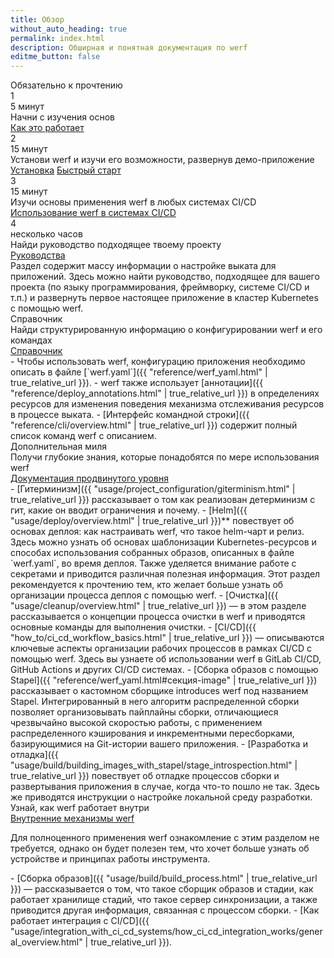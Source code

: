 ```yaml
---
title: Обзор
without_auto_heading: true
permalink: index.html
description: Обширная и понятная документация по werf
editme_button: false
---
```


<link rel="stylesheet" type="text/css" href="{{ assets["overview.css"].digest_path | true_relative_url }}" />
<link rel="stylesheet" type="text/css" href="/css/guides.css" />

<div class="overview">
    <div class="overview__title">Обязательно к прочтению</div>
    <div class="overview__row">
        <div class="overview__step">
            <div class="overview__step-header">
                <div class="overview__step-num">1</div>
                <div class="overview__step-time">5 минут</div>
            </div>
            <div class="overview__step-title">Начни с изучения основ</div>
            <div class="overview__step-actions">
                <a class="overview__step-action" href="/how_it_works.html">Как это работает</a>
            </div>
        </div>
        <div class="overview__step">
            <div class="overview__step-header">
                <div class="overview__step-num">2</div>
                <div class="overview__step-time">15 минут</div>
            </div>
            <div class="overview__step-title">Установи werf и изучи его возможности, развернув демо-приложение</div>
            <div class="overview__step-actions">
                <a class="overview__step-action" href="/installation.html">Установка</a>
                <a class="overview__step-action" href="{{ "quickstart.html" | true_relative_url }}">Быстрый старт</a>
            </div>
        </div>
    </div>
    <div class="overview__step">
        <div class="overview__step-header">
            <div class="overview__step-num">3</div>
            <div class="overview__step-time">15 минут</div>
        </div>
        <div class="overview__step-title">Изучи основы применения werf в любых системах CI/CD</div>
        <div class="overview__step-actions">
            <a class="overview__step-action" href="{{ "/usage/integration_with_ci_cd_systems/using_with_ci_cd_systems.html" | true_relative_url }}">Использование werf в системах CI/CD</a>
        </div>
    </div>
    <div class="overview__step">
        <div class="overview__step-header">
            <div class="overview__step-num">4</div>
            <div class="overview__step-time">несколько часов</div>
        </div>
        <div class="overview__step-title">Найди руководство подходящее твоему проекту</div>
        <div class="overview__step-actions">
            <a class="overview__step-action" href="/guides.html">Руководства</a>
        </div>
        <div class="overview__step-info">
            Раздел содержит массу информации о настройке выката для приложений. Здесь можно найти руководство, подходящее для вашего проекта (по языку программирования, фреймворку, системе CI/CD и т.п.) и развернуть первое настоящее приложение в кластер Kubernetes с помощью werf.
        </div>
    </div>
    <!--#include virtual="/how_to/includes/landing-tiles.html" -->
    <div class="overview__title">Справочник</div>
    <div class="overview__step">
        <div class="overview__step-title">Найди структурированную информацию о конфигурировании werf и его командах</div>
        <div class="overview__step-actions">
            <a class="overview__step-action" href="{{ "reference/werf_yaml.html" | true_relative_url }}">Справочник</a>
        </div>
        <div class="overview__step-info">
<div markdown="1">
 - Чтобы использовать werf, конфигурацию приложения необходимо описать в файле [`werf.yaml`]({{ "reference/werf_yaml.html" | true_relative_url }}).
 - werf также использует [аннотации]({{ "reference/deploy_annotations.html" | true_relative_url }}) в определениях ресурсов для изменения поведения механизма отслеживания ресурсов в процессе выката.
 - [Интерфейс командной строки]({{ "reference/cli/overview.html" | true_relative_url }}) содержит полный список команд werf с описанием.
</div>
        </div>
    </div>
    <div class="overview__title">Дополнительная миля</div>
    <div class="overview__step">
        <div class="overview__step-title">Получи глубокие знания, которые понадобятся по мере использования werf</div>
        <div class="overview__step-actions">
            <a class="overview__step-action" href="{{ "usage/project_configuration/giterminism.html" | true_relative_url }}">Документация продвинутого уровня</a>
        </div>
        <div class="overview__step-info">
<div markdown="1">
 - [Гитерминизм]({{ "usage/project_configuration/giterminism.html" | true_relative_url }}) рассказывает о том как реализован детерминизм с гит, какие он вводит ограничения и почему.
 - [Helm]({{ "usage/deploy/overview.html" | true_relative_url }})** повествует об основах деплоя: как настраивать werf, что такое helm-чарт и релиз. Здесь можно узнать об основах шаблонизации Kubernetes-ресурсов и способах использования собранных образов, описанных в файле `werf.yaml`, во время деплоя. Также уделяется внимание работе с секретами и приводится различная полезная информация. Этот раздел рекомендуется к прочтению тем, кто желает больше узнать об организации процесса деплоя с помощью werf.
 - [Очистка]({{ "usage/cleanup/overview.html" | true_relative_url }}) — в этом разделе рассказывается о концепции процесса очистки в werf и приводятся основные команды для выполнения очистки.
 - [CI/CD]({{ "how_to/ci_cd_workflow_basics.html" | true_relative_url }}) — описываются ключевые аспекты организации рабочих процессов в рамках CI/CD с помощью werf. Здесь вы узнаете об использовании werf в GitLab CI/CD, GitHub Actions и других CI/CD системах.
 - [Сборка образов с помощью Stapel]({{ "reference/werf_yaml.html#секция-image" | true_relative_url }}) рассказывает о кастомном сборщике introduces werf под названием Stapel. Интегрированный в него алгоритм распределенной сборки позволяет организовывать пайплайны сборки, отличающиеся чрезвычайно высокой скоростью работы, с применением распределенного кэширования и инкрементными пересборками, базирующимися на Git-истории вашего приложения.
 - [Разработка и отладка]({{ "usage/build/building_images_with_stapel/stage_introspection.html" | true_relative_url }}) повествует об отладке процессов сборки и развертывания приложения в случае, когда что-то пошло не так. Здесь же приводятся инструкции о настройке локальной среду разработки.
</div>
        </div>
    </div>
    <div class="overview__step">
        <div class="overview__step-title">Узнай, как werf работает внутри</div>
        <div class="overview__step-actions">
            <a class="overview__step-action" href="{{ "usage/build/build_process.html" | true_relative_url }}">Внутренние механизмы werf</a>
        </div>
        <div class="overview__step-info">
            <p>Для полноценного применения werf ознакомление с этим разделом не требуется, однако он будет полезен тем, что хочет больше узнать об устройстве и принципах работы инструмента.</p>
<div markdown="1">
 - [Сборка образов]({{ "usage/build/build_process.html" | true_relative_url }}) — рассказывается о том, что такое сборщик образов и стадии, как работает хранилище стадий, что такое сервер синхронизации, а также приводится другая информация, связанная с процессом сборки.
 - [Как работает интеграция с CI/CD]({{ "usage/integration_with_ci_cd_systems/how_ci_cd_integration_works/general_overview.html" | true_relative_url }}).
</div>
        </div>
    </div>
</div>
